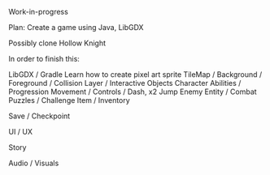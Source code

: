 Work-in-progress

Plan:
Create a game using Java, LibGDX

Possibly clone Hollow Knight

In order to finish this:

LibGDX / Gradle
Learn how to create pixel art sprite
TileMap / Background / Foreground / Collision Layer / Interactive Objects
Character Abilities / Progression
Movement / Controls / Dash, x2 Jump
Enemy Entity / Combat
Puzzles / Challenge
Item / Inventory

Save / Checkpoint

UI / UX

Story

Audio / Visuals

